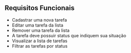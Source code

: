 ## **Requisitos Funcionais**

- Cadastrar uma nova tarefa
- Editar uma tarefa da lista
- Remover uma tarefa da lista
- A tarefa deve possuir status que indiquem sua situação
- Visualizar a lista de tarefas
- Filtrar as tarefas por status